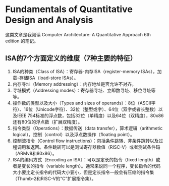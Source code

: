 # Fundamentals of Quantitative Design and Analysis

这类文章是我阅读 Computer Architecture: A Quantitative Approach 6th edition 的笔记。

## ISA的7个方面定义的维度（7种主要的特征）

1. ISA的种类（Class of ISA）：寄存器-内存ISA（register-memory ISAs），加载-存储ISA（load-store ISAs）。
2. 内存寻址（Memory addressing）：内存地址是否允许不对齐。
3. 寻址模式（Addressing modes）：寄存器寻址、立即数寻址、移位寻址等等。
4. 操作数的类型以及大小（Types and sizes of operands）：8位（ASCII字符）、16位（Unicode字符）、32位（整型或字）、64位（双字或者长整数）以及IEEE 754标准的浮点数，包括32位（单精度）以及64位（双精度），80x86还有80位的浮点数（扩展双精度）。
5. 指令类型（Operations）：数据传送（data transfer），算术逻辑（arithmetic logical），控制（control）以及浮点数操作（floating point）。
6. 控制流指令（Control flow instructions）：包括条件跳转、非条件跳转以及过程调用和返回。条件跳转可以是测试寄存器数值（RISC-V）或者测试条件码（ARMv8和80x86）。
7. ISA的编码方式（Encoding an ISA）：可以是定长的指令（fixed length）或者是变长的指令（variable length）。通常来说同一个程序，变长指令的代码大小要比定长指令的代码大小要小，但是定长指令一般会有压缩的指令集（Thumb-2和RISC-V的“C”扩展指令集）。
